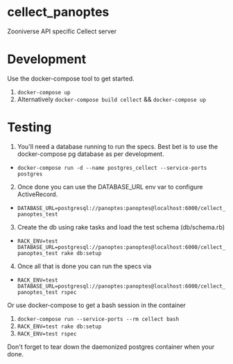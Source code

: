# cellect_panoptes
Zooniverse API specific Cellect server

# Development

Use the docker-compose tool to get started.

1. `docker-compose up`
2. Alternatively `docker-compose build cellect` && `docker-compose up`

# Testing

1. You'll need a database running to run the specs. Best bet is to use the docker-compose pg database as per development.
  + `docker-compose run -d --name postgres_cellect --service-ports postgres`
2. Once done you can use the DATABASE_URL env var to configure ActiveRecord.
  + `DATABASE_URL=postgresql://panoptes:panoptes@localhost:6000/cellect_panoptes_test`
3. Create the db using rake tasks and load the test schema (db/schema.rb)
  + `RACK_ENV=test DATABASE_URL=postgresql://panoptes:panoptes@localhost:6000/cellect_panoptes_test rake db:setup`
4. Once all that is done you can run the specs via
  + `RACK_ENV=test DATABASE_URL=postgresql://panoptes:panoptes@localhost:6000/cellect_panoptes_test rspec`

Or use docker-compose to get a bash session in the container
1. `docker-compose run --service-ports --rm cellect bash`
0. `RACK_ENV=test rake db:setup`
0. `RACK_ENV=test rspec`

Don't forget to tear down the daemonized postgres container when your done.

